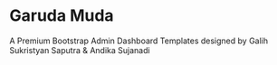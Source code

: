 # Garuda Muda
A Premium Bootstrap Admin Dashboard Templates designed by Galih Sukristyan Saputra &amp; Andika Sujanadi

